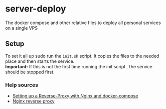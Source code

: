 # server-deploy
The docker compose and other relative files to deploy all personal services on a single VPS

## Setup

To set it all up sudo run the `init.sh` script. It copies the files to the needed place and then starts the service.  
__Important:__ If this is not the first time running the init script. The service should be stopped first.

### Help sources

- [Setting up a Reverse-Proxy with Nginx and docker-compose](https://dev.to/domysee/setting-up-a-reverse-proxy-with-nginx-and-docker-compose-29jg)
- [Nginx reverse proxy](https://github.com/Einsteinish/Docker-compose-Nginx-Reverse-Proxy-II)
